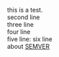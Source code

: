this is a test.  
second line  
three line  
four line  
five line:
six line  
about [SEMVER](http://semver.org)


